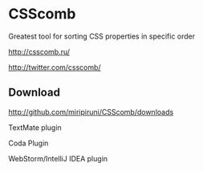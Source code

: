 # CSScomb

Greatest tool for sorting CSS properties in specific order

http://csscomb.ru/

http://twitter.com/csscomb/

Download
--------

http://github.com/miripiruni/CSScomb/downloads

TextMate plugin

Coda Plugin

WebStorm/IntelliJ IDEA plugin
